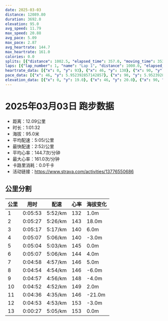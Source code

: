 ```yaml
---
date: 2025-03-03
distance: 12089.80
duration: 3692.0
elevation: 95.0
avg_speed: 11.79
max_speed: 20.88
avg_pace: 5.09
max_pace: 2.87
avg_heartrate: 144.7
max_heartrate: 161.0
calories: 0.0
splits: [{"distance": 1002.5, "elapsed_time": 357.0, "moving_time": 353.0, "average_speed": 2.84, "pace": 5.868556338028169, "average_heartrate": 132.20963172804534, "elevation_difference": 1.0, "split_number": 1}, {"distance": 1000.5, "elapsed_time": 327.0, "moving_time": 327.0, "average_speed": 3.06, "pace": 5.446633986928104, "average_heartrate": 143.23547400611622, "elevation_difference": 18.0, "split_number": 2}, {"distance": 997.0, "elapsed_time": 317.0, "moving_time": 317.0, "average_speed": 3.15, "pace": 5.291015873015873, "average_heartrate": 140.49526813880126, "elevation_difference": 6.0, "split_number": 3}, {"distance": 1001.0, "elapsed_time": 307.0, "moving_time": 307.0, "average_speed": 3.26, "pace": 5.112484662576687, "average_heartrate": 140.87947882736157, "elevation_difference": -3.0, "split_number": 4}, {"distance": 1000.0, "elapsed_time": 304.0, "moving_time": 304.0, "average_speed": 3.29, "pace": 5.065866261398176, "average_heartrate": 145.69078947368422, "elevation_difference": 0.0, "split_number": 5}, {"distance": 1000.0, "elapsed_time": 307.0, "moving_time": 307.0, "average_speed": 3.26, "pace": 5.112484662576687, "average_heartrate": 144.3973941368078, "elevation_difference": 4.0, "split_number": 6}, {"distance": 1001.5, "elapsed_time": 298.0, "moving_time": 298.0, "average_speed": 3.36, "pace": 4.960327380952381, "average_heartrate": 146.53691275167785, "elevation_difference": 5.0, "split_number": 7}, {"distance": 1000.0, "elapsed_time": 294.0, "moving_time": 294.0, "average_speed": 3.4, "pace": 4.901970588235294, "average_heartrate": 146.2074829931973, "elevation_difference": -6.0, "split_number": 8}, {"distance": 999.5, "elapsed_time": 297.0, "moving_time": 297.0, "average_speed": 3.37, "pace": 4.94560830860534, "average_heartrate": 148.6161616161616, "elevation_difference": -4.0, "split_number": 9}, {"distance": 998.0, "elapsed_time": 292.0, "moving_time": 292.0, "average_speed": 3.42, "pace": 4.873304093567251, "average_heartrate": 149.50689655172414, "elevation_difference": 2.0, "split_number": 10}, {"distance": 1002.0, "elapsed_time": 276.0, "moving_time": 276.0, "average_speed": 3.63, "pace": 4.591377410468319, "average_heartrate": 146.9891304347826, "elevation_difference": -21.0, "split_number": 11}, {"distance": 999.5, "elapsed_time": 301.0, "moving_time": 293.0, "average_speed": 3.41, "pace": 4.887595307917888, "average_heartrate": 153.56996587030716, "elevation_difference": -3.0, "split_number": 12}, {"distance": 88.3, "elapsed_time": 31.0, "moving_time": 27.0, "average_speed": 3.27, "pace": 5.096850152905199, "average_heartrate": 153.46153846153845, "elevation_difference": 0.0, "split_number": 13}]
laps: [{"lap_number": 1, "name": "Lap 1", "distance": 1000.0, "elapsed_time": 355.0, "moving_time": 355.0, "average_speed": 2.82, "pace": 5.910177304964539, "average_heartrate": 130.0, "max_heartrate": 144, "start_date": "2025-03-03 19:28:03+00:00", "elevation_difference": 11.0}, {"lap_number": 2, "name": "Lap 2", "distance": 1000.0, "elapsed_time": 326.0, "moving_time": 326.0, "average_speed": 3.07, "pace": 5.428892508143322, "average_heartrate": 143.5, "max_heartrate": 154, "start_date": "2025-03-03 19:33:59+00:00", "elevation_difference": 19.0}, {"lap_number": 3, "name": "Lap 3", "distance": 1000.0, "elapsed_time": 318.0, "moving_time": 318.0, "average_speed": 3.14, "pace": 5.307866242038216, "average_heartrate": 141.25, "max_heartrate": 148, "start_date": "2025-03-03 19:39:26+00:00", "elevation_difference": 8.0}, {"lap_number": 4, "name": "Lap 4", "distance": 1000.0, "elapsed_time": 306.0, "moving_time": 306.0, "average_speed": 3.27, "pace": 5.096850152905199, "average_heartrate": 140.88888888888889, "max_heartrate": 147, "start_date": "2025-03-03 19:44:44+00:00", "elevation_difference": 4.0}, {"lap_number": 5, "name": "Lap 5", "distance": 1000.0, "elapsed_time": 303.0, "moving_time": 303.0, "average_speed": 3.3, "pace": 5.050515151515151, "average_heartrate": 146.0, "max_heartrate": 152, "start_date": "2025-03-03 19:49:51+00:00", "elevation_difference": 9.0}, {"lap_number": 6, "name": "Lap 6", "distance": 1000.0, "elapsed_time": 307.0, "moving_time": 307.0, "average_speed": 3.26, "pace": 5.112484662576687, "average_heartrate": 144.0, "max_heartrate": 151, "start_date": "2025-03-03 19:54:55+00:00", "elevation_difference": 10.0}, {"lap_number": 7, "name": "Lap 7", "distance": 1000.0, "elapsed_time": 297.0, "moving_time": 297.0, "average_speed": 3.37, "pace": 4.94560830860534, "average_heartrate": 145.375, "max_heartrate": 154, "start_date": "2025-03-03 20:00:02+00:00", "elevation_difference": 8.0}, {"lap_number": 8, "name": "Lap 8", "distance": 1000.0, "elapsed_time": 293.0, "moving_time": 293.0, "average_speed": 3.41, "pace": 4.887595307917888, "average_heartrate": 146.77777777777777, "max_heartrate": 156, "start_date": "2025-03-03 20:05:00+00:00", "elevation_difference": 3.0}, {"lap_number": 9, "name": "Lap 9", "distance": 1000.0, "elapsed_time": 297.0, "moving_time": 297.0, "average_speed": 3.37, "pace": 4.94560830860534, "average_heartrate": 149.0, "max_heartrate": 155, "start_date": "2025-03-03 20:09:54+00:00", "elevation_difference": 6.0}, {"lap_number": 10, "name": "Lap 10", "distance": 1000.0, "elapsed_time": 292.0, "moving_time": 292.0, "average_speed": 3.42, "pace": 4.873304093567251, "average_heartrate": 149.875, "max_heartrate": 160, "start_date": "2025-03-03 20:14:51+00:00", "elevation_difference": 10.0}, {"lap_number": 11, "name": "Lap 11", "distance": 1000.0, "elapsed_time": 275.0, "moving_time": 275.0, "average_speed": 3.64, "pace": 4.578763736263736, "average_heartrate": 146.375, "max_heartrate": 150, "start_date": "2025-03-03 20:19:43+00:00", "elevation_difference": 0.0}, {"lap_number": 12, "name": "Lap 12", "distance": 1000.0, "elapsed_time": 300.0, "moving_time": 300.0, "average_speed": 3.33, "pace": 5.005015015015014, "average_heartrate": 153.55555555555554, "max_heartrate": 159, "start_date": "2025-03-03 20:24:19+00:00", "elevation_difference": 8.0}, {"lap_number": 13, "name": "Lap 13", "distance": 89.8, "elapsed_time": 31.0, "moving_time": 31.0, "average_speed": 2.9, "pace": 5.747137931034483, "average_heartrate": 144.7, "max_heartrate": 161.0, "start_date": "2025-03-03 20:29:20+00:00", "elevation_difference": 0.0}]
heartrate_data: [{"x": 0, "y": 93}, {"x": 46, "y": 130}, {"x": 90, "y": 130}, {"x": 131, "y": 132}, {"x": 182, "y": 132}, {"x": 227, "y": 133}, {"x": 266, "y": 144}, {"x": 305, "y": 140}, {"x": 345, "y": 136}, {"x": 385, "y": 140}, {"x": 424, "y": 142}, {"x": 465, "y": 139}, {"x": 504, "y": 141}, {"x": 543, "y": 136}, {"x": 584, "y": 149}, {"x": 625, "y": 154}, {"x": 664, "y": 147}, {"x": 705, "y": 148}, {"x": 741, "y": 143}, {"x": 780, "y": 141}, {"x": 818, "y": 137}, {"x": 856, "y": 137}, {"x": 892, "y": 141}, {"x": 931, "y": 137}, {"x": 970, "y": 146}, {"x": 1009, "y": 146}, {"x": 1047, "y": 147}, {"x": 1085, "y": 141}, {"x": 1122, "y": 139}, {"x": 1158, "y": 141}, {"x": 1195, "y": 141}, {"x": 1231, "y": 140}, {"x": 1268, "y": 135}, {"x": 1306, "y": 138}, {"x": 1345, "y": 143}, {"x": 1383, "y": 146}, {"x": 1420, "y": 151}, {"x": 1457, "y": 152}, {"x": 1493, "y": 144}, {"x": 1528, "y": 145}, {"x": 1564, "y": 142}, {"x": 1601, "y": 145}, {"x": 1637, "y": 138}, {"x": 1673, "y": 140}, {"x": 1710, "y": 140}, {"x": 1749, "y": 145}, {"x": 1786, "y": 151}, {"x": 1825, "y": 148}, {"x": 1862, "y": 147}, {"x": 1898, "y": 143}, {"x": 1934, "y": 141}, {"x": 1970, "y": 139}, {"x": 2007, "y": 138}, {"x": 2043, "y": 143}, {"x": 2078, "y": 146}, {"x": 2114, "y": 149}, {"x": 2150, "y": 153}, {"x": 2186, "y": 154}, {"x": 2222, "y": 156}, {"x": 2257, "y": 152}, {"x": 2292, "y": 144}, {"x": 2329, "y": 142}, {"x": 2364, "y": 145}, {"x": 2400, "y": 145}, {"x": 2435, "y": 142}, {"x": 2470, "y": 146}, {"x": 2506, "y": 149}, {"x": 2544, "y": 152}, {"x": 2580, "y": 155}, {"x": 2616, "y": 153}, {"x": 2651, "y": 150}, {"x": 2688, "y": 148}, {"x": 2723, "y": 143}, {"x": 2759, "y": 145}, {"x": 2794, "y": 146}, {"x": 2830, "y": 145}, {"x": 2865, "y": 145}, {"x": 2900, "y": 152}, {"x": 2936, "y": 154}, {"x": 2971, "y": 160}, {"x": 3006, "y": 151}, {"x": 3040, "y": 149}, {"x": 3078, "y": 143}, {"x": 3115, "y": 142}, {"x": 3149, "y": 143}, {"x": 3184, "y": 147}, {"x": 3215, "y": 148}, {"x": 3246, "y": 148}, {"x": 3280, "y": 147}, {"x": 3312, "y": 146}, {"x": 3345, "y": 150}, {"x": 3379, "y": 151}, {"x": 3411, "y": 154}, {"x": 3444, "y": 155}, {"x": 3479, "y": 154}, {"x": 3514, "y": 152}, {"x": 3565, "y": 151}, {"x": 3603, "y": 153}, {"x": 3638, "y": 159}, {"x": 3671, "y": 153}]
pace_data: [{"x": 46, "y": 5.952392857142857}, {"x": 90, "y": 5.952392857142857}, {"x": 131, "y": 5.050515151515151}, {"x": 182, "y": 5.5555666666666665}, {"x": 227, "y": 5.5555666666666665}, {"x": 266, "y": 5.376354838709677}, {"x": 305, "y": 5.5555666666666665}, {"x": 345, "y": 5.5555666666666665}, {"x": 385, "y": 5.5555666666666665}, {"x": 424, "y": 5.747137931034483}, {"x": 465, "y": 5.5555666666666665}, {"x": 504, "y": 5.952392857142857}, {"x": 543, "y": 5.5555666666666665}, {"x": 584, "y": 5.952392857142857}, {"x": 625, "y": 5.208343749999999}, {"x": 664, "y": 5.747137931034483}, {"x": 705, "y": 13.041236306729264}, {"x": 741, "y": 5.208343749999999}, {"x": 780, "y": 5.050515151515151}, {"x": 818, "y": 5.208343749999999}, {"x": 856, "y": 4.761914285714285}, {"x": 892, "y": 4.901970588235294}, {"x": 931, "y": 5.376354838709677}, {"x": 970, "y": 5.376354838709677}, {"x": 1009, "y": 5.5555666666666665}, {"x": 1047, "y": 5.208343749999999}, {"x": 1085, "y": 5.376354838709677}, {"x": 1122, "y": 4.901970588235294}, {"x": 1158, "y": 5.050515151515151}, {"x": 1195, "y": 5.208343749999999}, {"x": 1231, "y": 5.050515151515151}, {"x": 1268, "y": 5.376354838709677}, {"x": 1306, "y": 5.208343749999999}, {"x": 1345, "y": 5.5555666666666665}, {"x": 1383, "y": 5.208343749999999}, {"x": 1420, "y": 4.901970588235294}, {"x": 1457, "y": 5.050515151515151}, {"x": 1493, "y": 5.208343749999999}, {"x": 1528, "y": 4.761914285714285}, {"x": 1564, "y": 5.050515151515151}, {"x": 1601, "y": 5.050515151515151}, {"x": 1637, "y": 4.901970588235294}, {"x": 1673, "y": 5.050515151515151}, {"x": 1710, "y": 5.376354838709677}, {"x": 1749, "y": 5.5555666666666665}, {"x": 1786, "y": 5.050515151515151}, {"x": 1825, "y": 5.050515151515151}, {"x": 1862, "y": 5.208343749999999}, {"x": 1898, "y": 4.629638888888889}, {"x": 1934, "y": 4.761914285714285}, {"x": 1970, "y": 5.050515151515151}, {"x": 2007, "y": 5.376354838709677}, {"x": 2043, "y": 4.901970588235294}, {"x": 2078, "y": 5.050515151515151}, {"x": 2114, "y": 4.761914285714285}, {"x": 2150, "y": 5.050515151515151}, {"x": 2186, "y": 5.050515151515151}, {"x": 2222, "y": 5.050515151515151}, {"x": 2257, "y": 5.050515151515151}, {"x": 2292, "y": 4.761914285714285}, {"x": 2329, "y": 4.901970588235294}, {"x": 2364, "y": 5.050515151515151}, {"x": 2400, "y": 5.050515151515151}, {"x": 2435, "y": 4.761914285714285}, {"x": 2470, "y": 4.761914285714285}, {"x": 2506, "y": 5.050515151515151}, {"x": 2544, "y": 5.376354838709677}, {"x": 2580, "y": 4.761914285714285}, {"x": 2616, "y": 4.761914285714285}, {"x": 2651, "y": 4.901970588235294}, {"x": 2688, "y": 5.952392857142857}, {"x": 2723, "y": 5.050515151515151}, {"x": 2759, "y": 4.629638888888889}, {"x": 2794, "y": 4.901970588235294}, {"x": 2830, "y": 4.761914285714285}, {"x": 2865, "y": 4.761914285714285}, {"x": 2900, "y": 4.761914285714285}, {"x": 2936, "y": 5.050515151515151}, {"x": 2971, "y": 4.761914285714285}, {"x": 3006, "y": 5.050515151515151}, {"x": 3040, "y": 4.504513513513513}, {"x": 3078, "y": 5.050515151515151}, {"x": 3115, "y": 7.716064814814814}, {"x": 3149, "y": 4.761914285714285}, {"x": 3184, "y": 5.050515151515151}, {"x": 3215, "y": 4.065048780487805}, {"x": 3246, "y": 4.2735128205128206}, {"x": 3280, "y": 4.761914285714285}, {"x": 3312, "y": 4.2735128205128206}, {"x": 3345, "y": 4.385973684210526}, {"x": 3379, "y": 4.761914285714285}, {"x": 3411, "y": 4.385973684210526}, {"x": 3444, "y": 4.504513513513513}, {"x": 3479, "y": 4.2735128205128206}, {"x": 3514, "y": 4.761914285714285}, {"x": 3565, "y": 5.376354838709677}, {"x": 3603, "y": 5.050515151515151}, {"x": 3638, "y": 4.504513513513513}, {"x": 3671, "y": 4.761914285714285}]
elevation_data: [{"x": 0, "y": 19.0}, {"x": 46, "y": 20.0}, {"x": 90, "y": 21.0}, {"x": 131, "y": 20.0}, {"x": 182, "y": 12.0}, {"x": 227, "y": 20.0}, {"x": 266, "y": 20.0}, {"x": 305, "y": 19.0}, {"x": 345, "y": 20.0}, {"x": 385, "y": 21.0}, {"x": 424, "y": 22.0}, {"x": 465, "y": 24.0}, {"x": 504, "y": 26.0}, {"x": 543, "y": 27.0}, {"x": 584, "y": 32.0}, {"x": 625, "y": 38.0}, {"x": 664, "y": 38.0}, {"x": 705, "y": 39.0}, {"x": 741, "y": 38.0}, {"x": 780, "y": 39.0}, {"x": 818, "y": 38.0}, {"x": 856, "y": 38.0}, {"x": 892, "y": 38.0}, {"x": 931, "y": 40.0}, {"x": 970, "y": 43.0}, {"x": 1009, "y": 45.0}, {"x": 1047, "y": 48.0}, {"x": 1085, "y": 47.0}, {"x": 1122, "y": 45.0}, {"x": 1158, "y": 42.0}, {"x": 1195, "y": 41.0}, {"x": 1231, "y": 41.0}, {"x": 1268, "y": 41.0}, {"x": 1306, "y": 41.0}, {"x": 1345, "y": 44.0}, {"x": 1383, "y": 46.0}, {"x": 1420, "y": 48.0}, {"x": 1457, "y": 49.0}, {"x": 1493, "y": 47.0}, {"x": 1528, "y": 45.0}, {"x": 1564, "y": 42.0}, {"x": 1601, "y": 41.0}, {"x": 1637, "y": 41.0}, {"x": 1673, "y": 41.0}, {"x": 1710, "y": 41.0}, {"x": 1749, "y": 44.0}, {"x": 1786, "y": 47.0}, {"x": 1825, "y": 50.0}, {"x": 1862, "y": 48.0}, {"x": 1898, "y": 46.0}, {"x": 1934, "y": 44.0}, {"x": 1970, "y": 43.0}, {"x": 2007, "y": 42.0}, {"x": 2043, "y": 42.0}, {"x": 2078, "y": 42.0}, {"x": 2114, "y": 43.0}, {"x": 2150, "y": 45.0}, {"x": 2186, "y": 49.0}, {"x": 2222, "y": 50.0}, {"x": 2257, "y": 49.0}, {"x": 2292, "y": 46.0}, {"x": 2329, "y": 44.0}, {"x": 2364, "y": 43.0}, {"x": 2400, "y": 42.0}, {"x": 2435, "y": 41.0}, {"x": 2470, "y": 41.0}, {"x": 2506, "y": 44.0}, {"x": 2544, "y": 46.0}, {"x": 2580, "y": 49.0}, {"x": 2616, "y": 49.0}, {"x": 2651, "y": 46.0}, {"x": 2688, "y": 45.0}, {"x": 2723, "y": 42.0}, {"x": 2759, "y": 42.0}, {"x": 2794, "y": 41.0}, {"x": 2830, "y": 41.0}, {"x": 2865, "y": 42.0}, {"x": 2900, "y": 45.0}, {"x": 2936, "y": 47.0}, {"x": 2971, "y": 50.0}, {"x": 3006, "y": 48.0}, {"x": 3040, "y": 46.0}, {"x": 3078, "y": 43.0}, {"x": 3115, "y": 42.0}, {"x": 3149, "y": 41.0}, {"x": 3184, "y": 40.0}, {"x": 3215, "y": 36.0}, {"x": 3246, "y": 29.0}, {"x": 3280, "y": 26.0}, {"x": 3312, "y": 25.0}, {"x": 3345, "y": 23.0}, {"x": 3379, "y": 21.0}, {"x": 3411, "y": 20.0}, {"x": 3444, "y": 20.0}, {"x": 3479, "y": 20.0}, {"x": 3514, "y": 20.0}, {"x": 3565, "y": 12.0}, {"x": 3603, "y": 20.0}, {"x": 3638, "y": 20.0}, {"x": 3671, "y": 18.0}]
---
```


# 2025年03月03日 跑步数据

- 距离：12.09公里
- 时长：1:01:32
- 海拔：95.0米
- 平均配速：5:05/公里
- 最快配速：2:52/公里
- 平均心率：144.7次/分钟
- 最大心率：161.0次/分钟
- 卡路里消耗：0.0千卡
- 活动链接：https://www.strava.com/activities/13776550686

## 公里分割

| 公里 | 用时 | 配速 | 心率 | 海拔变化 |
|------|------|------|------|------|
| 1 | 0:05:53 | 5:52/km | 132 | 1.0m |
| 2 | 0:05:27 | 5:26/km | 143 | 18.0m |
| 3 | 0:05:17 | 5:17/km | 140 | 6.0m |
| 4 | 0:05:07 | 5:06/km | 140 | -3.0m |
| 5 | 0:05:04 | 5:03/km | 145 | 0.0m |
| 6 | 0:05:07 | 5:06/km | 144 | 4.0m |
| 7 | 0:04:58 | 4:57/km | 146 | 5.0m |
| 8 | 0:04:54 | 4:54/km | 146 | -6.0m |
| 9 | 0:04:57 | 4:56/km | 148 | -4.0m |
| 10 | 0:04:52 | 4:52/km | 149 | 2.0m |
| 11 | 0:04:36 | 4:35/km | 146 | -21.0m |
| 12 | 0:04:53 | 4:53/km | 153 | -3.0m |
| 13 | 0:00:27 | 5:05/km | 153 | 0.0m |

